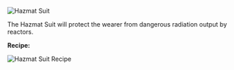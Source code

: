 ![Hazmat Suit](http://i.imgur.com/tbesJMi.png?1)

The Hazmat Suit will protect the wearer from dangerous radiation output by reactors.

**Recipe:**

![Hazmat Suit Recipe](http://i.imgur.com/oa25Ksu.png?1)